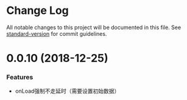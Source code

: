# Change Log

All notable changes to this project will be documented in this file. See [standard-version](https://github.com/conventional-changelog/standard-version) for commit guidelines.

<a name="0.0.10"></a>
# 0.0.10 (2018-12-25)

### Features

* onLoad强制不走延时（需要设置初始数据）